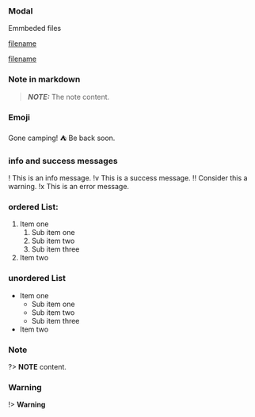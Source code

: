 ### Modal

Emmbeded files

[filename](datasets.md ':include')

[filename](examplecode.js ':include :type=code :fragment=demo')

### Note in markdown

> **_NOTE:_**  The note content.
### Emoji
Gone camping! :tent: Be back soon.

### info and success messages

!  This is an info message.
!v  This is a success message.
!!  Consider this a warning.
!x  This is an error message.

### ordered List:

1. Item one
   1. Sub item one
   2. Sub item two
   3. Sub item three
2. Item two
### unordered List
- Item one
   - Sub item one
   - Sub item two
   - Sub item three
- Item two

### Note

?> **NOTE** content.

### Warning 
!> **Warning**
